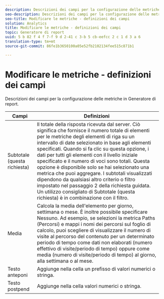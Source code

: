 ```yaml
---
description: Descrizioni dei campi per la configurazione delle metriche in Generatore di report.
seo-description: Descrizioni dei campi per la configurazione delle metriche in Generatore di report.
seo-title: Modificare le metriche - definizioni dei campi
solution: Analytics
title: Modificare le metriche - definizioni dei campi
topic: Generatore di report
uuid: 5 b 82 f 4 f 7-f 9 d 2-41 c 3-b 5 cb-eefcc 2 c 1 d 3 a 6
translation-type: tm+mt
source-git-commit: 86fe1b3650100a05e52fb2102134fee515c871b1

---
```



# Modificare le metriche - definizioni dei campi

Descrizioni dei campi per la configurazione delle metriche in Generatore di report.

| Campi | Definizioni |
|--- |--- |
| Subtotale (questa richiesta) | Il totale della risposta ricevuta dal server. Ciò significa che fornisce il numero totale di elementi per le metriche degli elementi di riga su un intervallo di date selezionato in base agli elementi specificati. Quando si fa clic su questa opzione, i dati per tutti gli elementi con il livello iniziale specificato e il numero di voci sono totali. Questa opzione è disponibile solo se hai selezionato una metrica che puoi aggregare. I subtotali visualizzati dipendono da qualsiasi altro criterio o filtro impostato nel passaggio 2 della richiesta guidata. Un utilizzo consigliato di Subtotale (questa richiesta) è in combinazione con il filtro. |
| Media | Calcola la media dell'elemento per giorno, settimana o mese. È inoltre possibile specificare Nessuno. Ad esempio, se selezioni la metrica Paths (Percorsi) e mappi i nomi dei percorsi sul foglio di calcolo, puoi scegliere di visualizzare il numero di visite al percorso del contenuto per un determinato periodo di tempo come dati non elaborati (numero effettivo di visite/periodo di tempo) oppure come media (numero di visite/periodo di tempo) al giorno, alla settimana o al mese. |
| Testo anteponi | Aggiunge nella cella un prefisso di valori numerici o stringa. |
| Testo postpend | Aggiunge nella cella valori numerici o stringa. |
